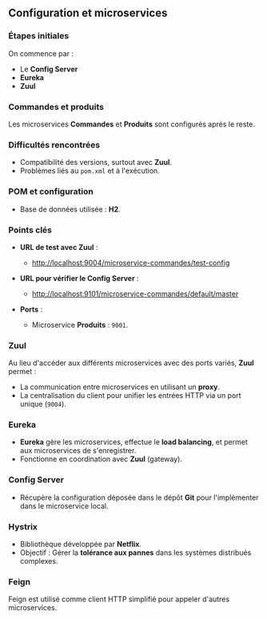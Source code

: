 ## Configuration et microservices

### Étapes initiales
On commence par :
- Le **Config Server**
- **Eureka**
- **Zuul**

### Commandes et produits
Les microservices **Commandes** et **Produits** sont configurés après le reste.

### Difficultés rencontrées
- Compatibilité des versions, surtout avec **Zuul**.
- Problèmes liés au `pom.xml` et à l'exécution.

### POM et configuration
- Base de données utilisée : **H2**.

### Points clés
- **URL de test avec Zuul** :
  - [http://localhost:9004/microservice-commandes/test-config](http://localhost:9004/microservice-commandes/test-config)

- **URL pour vérifier le Config Server** :
  - [http://localhost:9101/microservice-commandes/default/master](http://localhost:9101/microservice-commandes/default/master)

- **Ports** :
  - Microservice **Produits** : `9001`.

### Zuul
Au lieu d'accéder aux différents microservices avec des ports variés, **Zuul** permet :
- La communication entre microservices en utilisant un **proxy**.
- La centralisation du client pour unifier les entrées HTTP via un port unique (`9004`).

### Eureka
- **Eureka** gère les microservices, effectue le **load balancing**, et permet aux microservices de s'enregistrer.
- Fonctionne en coordination avec **Zuul** (gateway).

### Config Server
- Récupère la configuration déposée dans le dépôt **Git** pour l'implémenter dans le microservice local.

### Hystrix
- Bibliothèque développée par **Netflix**.
- Objectif : Gérer la **tolérance aux pannes** dans les systèmes distribués complexes.

### Feign
Feign est utilisé comme client HTTP simplifié pour appeler d'autres microservices.


